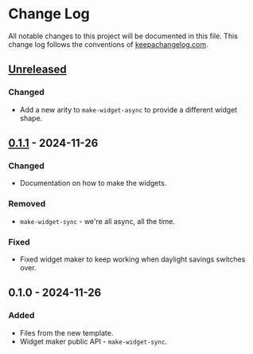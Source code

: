 # Change Log
All notable changes to this project will be documented in this file. This change log follows the conventions of [keepachangelog.com](http://keepachangelog.com/).

## [Unreleased]
### Changed
- Add a new arity to `make-widget-async` to provide a different widget shape.

## [0.1.1] - 2024-11-26
### Changed
- Documentation on how to make the widgets.

### Removed
- `make-widget-sync` - we're all async, all the time.

### Fixed
- Fixed widget maker to keep working when daylight savings switches over.

## 0.1.0 - 2024-11-26
### Added
- Files from the new template.
- Widget maker public API - `make-widget-sync`.

[Unreleased]: https://github.com/getting-started/getting-started/compare/0.1.1...HEAD
[0.1.1]: https://github.com/getting-started/getting-started/compare/0.1.0...0.1.1
